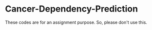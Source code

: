 # Cancer-Dependency-Prediction
These codes are for an assignment purpose. So, please don't use this. 
